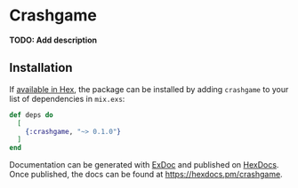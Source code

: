 # Crashgame

**TODO: Add description**

## Installation

If [available in Hex](https://hex.pm/docs/publish), the package can be installed
by adding `crashgame` to your list of dependencies in `mix.exs`:

```elixir
def deps do
  [
    {:crashgame, "~> 0.1.0"}
  ]
end
```

Documentation can be generated with [ExDoc](https://github.com/elixir-lang/ex_doc)
and published on [HexDocs](https://hexdocs.pm). Once published, the docs can
be found at <https://hexdocs.pm/crashgame>.

